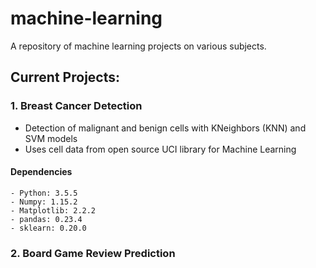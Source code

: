 # machine-learning
A repository of machine learning projects on various subjects.

## Current Projects:
### 1. Breast Cancer Detection
  - Detection of malignant and benign cells with KNeighbors (KNN) and SVM models
  - Uses cell data from open source UCI library for Machine Learning
#### Dependencies
    - Python: 3.5.5
    - Numpy: 1.15.2
    - Matplotlib: 2.2.2
    - pandas: 0.23.4
    - sklearn: 0.20.0

### 2. Board Game Review Prediction
